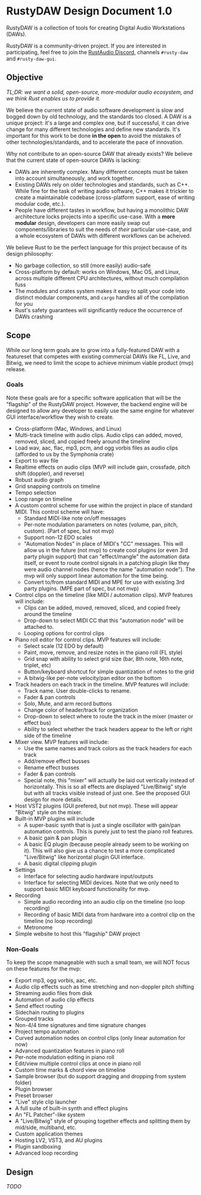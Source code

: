 # RustyDAW Design Document 1.0

RustyDAW is a collection of tools for creating Digital Audio Workstations (DAWs).

RustyDAW is a community-driven project. If you are interested in participating, feel free to join the [RustAudio Discord](https://discord.com/invite/8rPCp9Q), channels `#rusty-daw` and `#rusty-daw-gui`.


## Objective

*TL;DR: we want a solid, open-source, more-modular audio ecosystem, and we think Rust enables us to provide it.*

We believe the current state of audio software development is slow and bogged down by old technology, and the standards too closed. A DAW is a unique project: it's a large and complex one, but if successful, it can drive change for many different technologies and define new standards. It's important for this work to be done **in the open** to avoid the mistakes of other technologies/standards, and to accelerate the pace of innovation.

Why not contribute to an open-source DAW that already exists? We believe that the current state of open-source DAWs is lacking:
 - DAWs are inherently complex. Many different concepts must be taken into account simultaneously, and work together.
 - Existing DAWs rely on older technologies and standards, such as C++. While fine for the task of writing audio software, C++ makes it trickier to create a maintainable codebase (cross-platform support, ease of writing modular code, etc.).
 - People have different tastes in workflow, but having a monolithic DAW architecture locks projects into a specific use-case. With a **more modular** design, developers can more easily swap out components/libraries to suit the needs of *their* particular use-case, and a whole ecosystem of DAWs with different workflows can be acheived.

We believe Rust to be the perfect language for this project because of its design philosophy:
 - No garbage collection, so still (more easily) audio-safe
 - Cross-platform by default: works on Windows, Mac OS, and Linux, across multiple different CPU architectures, without much compilation fuss
 - The modules and crates system makes it easy to split your code into distinct modular components, and `cargo` handles all of the compilation for you
 - Rust's safety guarantees will significantly reduce the occurrence of DAWs crashing


## Scope

While our long term goals are to grow into a fully-featured DAW with a featureset that competes with existing commercial DAWs like FL, Live, and Bitwig, we need to limit the scope to achieve minimum viable product (mvp) release.

### Goals
Note these goals are for a specific software application that will be the "flagship" of the RustyDAW project. However, the backend engine will be designed to allow any developer to easily use the same engine for whatever GUI interface/workflow they wish to create.

* Cross-platform (Mac, Windows, and Linux)
* Multi-track timeline with audio clips. Audio clips can added, moved, removed, sliced, and copied freely around the timeline
* Load wav, aac, flac, mp3, pcm, and ogg vorbis files as audio clips (afforded to us by the Symphonia crate)
* Export to wav file
* Realtime effects on audio clips (MVP will include gain, crossfade, pitch shift (doppler), and reverse)
* Robust audio graph
* Grid snapping controls on timeline
* Tempo selection
* Loop range on timeline
* A custom control scheme for use within the project in place of standard MIDI. This control scheme will have:
    * Standard MIDI-like note on/off messages
    * Per-note modulation parameters on notes (volume, pan, pitch, custom). (Part of spec, but not mvp)
    * Support non-12 EDO scales
    * "Automation Nodes" in place of MIDI's "CC" messages. This will allow us in the future (not mvp) to create cool plugins (or even 3rd party plugin support) that can "effect/mangle" the automation data itself, or event to route control signals in a patching plugin like they were audio channel nodes (hence the name "automation node"). The mvp will only support linear automation for the time being.
    * Convert to/from standard MIDI and MPE for use with existing 3rd party plugins. (MPE part of spec, but not mvp)
* Control clips on the timeline (like MIDI / automation clips). MVP features will include:
    * Clips can be added, moved, removed, sliced, and copied freely around the timeline
    * Drop-down to select MIDI CC that this "automation node" will be attached to.
    * Looping options for control clips
* Piano roll editor for control clips. MVP features will include:
    * Select scale (12 EDO by default)
    * Paint, move, remove, and resize notes in the piano roll (FL style)
    * Grid snap with ability to select grid size (bar, 8th note, 16th note, triplet, etc)
    * Button/keyboard shortcut for simple quantization of notes to the grid
    * A bitwig-like per-note velocity/pan editor on the bottom
* Track headers on each track in the timeline. MVP features will include:
    * Track name. User double-clicks to rename.
    * Fader & pan controls
    * Solo, Mute, and arm record buttons
    * Change color of header/track for organization
    * Drop-down to select where to route the track in the mixer (master or effect bus)
    * Ability to select whether the track headers appear to the left or right side of the timeline
* Mixer view. MVP features will include:
    * Use the same names and track colors as the track headers for each track
    * Add/remove effect busses
    * Rename effect busses
    * Fader & pan controls
    * Special note, this "mixer" will actually be laid out vertically instead of horizontally. This is so all effects are displayed "Live/Bitwig" style but with all tracks visible instead of just one. See the proposed GUI design for more details.
* Host VST2 plugins (GUI prefered, but not mvp). These will appear "Bitwig" style on the mixer.
* Built-in MVP plugins will include
    * A super-basic synth that is just a single oscillator with gain/pan automation controls. This is purely just to test the piano roll features.
    * A basic gain & pan plugin
    * A basic EQ plugin (because people already seem to be working on it). This will also give us a chance to test a more complicated "Live/Bitwig" like horizontal plugin GUI interface.
    * A basic digital clipping plugin
* Settings
    * Interface for selecting audio hardware input/outputs
    * Interface for selecting MIDI devices. Note that we only need to support basic MIDI keyboard functionality for mvp.
* Recording
    * Simple audio recording into an audio clip on the timeline (no loop recording)
    * Recording of basic MIDI data from hardware into a control clip on the timeline (no loop recording)
    * Metronome
* Simple website to host this "flagship" DAW project

### Non-Goals
To keep the scope manageable with such a small team, we will NOT focus on these features for the mvp:

* Export mp3, ogg vorbis, aac, etc.
* Audio clip effects such as time stretching and non-doppler pitch shifting
* Streaming audio files from disk
* Automation of audio clip effects
* Send effect routing
* Sidechain routing to plugins
* Grouped tracks
* Non-4/4 time signatures and time signature changes
* Project tempo automation
* Curved automation nodes on control clips (only linear automation for now)
* Advanced quantization features in piano roll
* Per-note modulation editing in piano roll
* Edit/view multiple control clips at once in piano roll
* Custom time marks & chord view on timeline
* Sample browser (but do support dragging and dropping from system folder)
* Plugin browser
* Preset browser
* "Live" style clip launcher
* A full suite of built-in synth and effect plugins
* An "FL Patcher"-like system
* A "Live/Bitwig" style of grouping together effects and splitting them by mid/side, multiband, etc.
* Custom application themes
* Hosting LV2, VST3, and AU plugins
* Plugin sandboxing
* Advanced loop recording

## Design

*TODO*

[`Symphonia`]: https://github.com/pdeljanov/Symphonia
